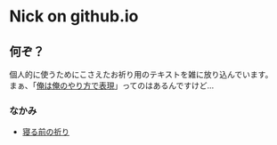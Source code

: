 Nick on github.io
=================

何ぞ？
------

個人的に使うためにこさえたお祈り用のテキストを雑に放り込んでいます。  
まぁ、「[俺は俺のやり方で表現](https://youtu.be/j-rsIber_Y8)」ってのはあるんですけど…

### なかみ

-   [寝る前の祈り](compline.md)
